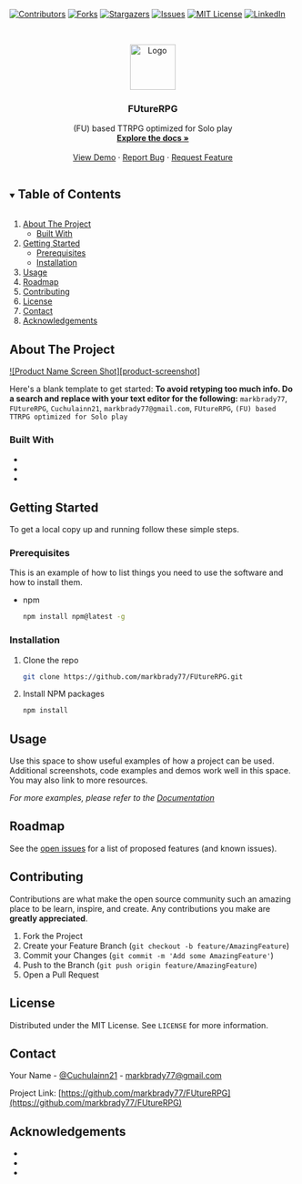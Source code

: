 <!--
*** Thanks for checking out the Best-README-Template. If you have a suggestion
*** that would make this better, please fork the repo and create a pull request
*** or simply open an issue with the tag "enhancement".
*** Thanks again! Now go create something AMAZING! :D
***
***
***
*** To avoid retyping too much info. Do a search and replace for the following:
*** markbrady77, FUtureRPG, Cuchulainn21, markbrady77@gmail.com, FUtureRPG, (FU) based TTRPG optimized for Solo play
-->



<!-- PROJECT SHIELDS -->
<!--
*** I'm using markdown "reference style" links for readability.
*** Reference links are enclosed in brackets [ ] instead of parentheses ( ).
*** See the bottom of this document for the declaration of the reference variables
*** for contributors-url, forks-url, etc. This is an optional, concise syntax you may use.
*** https://www.markdownguide.org/basic-syntax/#reference-style-links
-->
[![Contributors][contributors-shield]][contributors-url]
[![Forks][forks-shield]][forks-url]
[![Stargazers][stars-shield]][stars-url]
[![Issues][issues-shield]][issues-url]
[![MIT License][license-shield]][license-url]
[![LinkedIn][linkedin-shield]][linkedin-url]



<!-- PROJECT LOGO -->
<br />
<p align="center">
  <a href="https://github.com/markbrady77/FUtureRPG">
    <img src="images/logo.png" alt="Logo" width="80" height="80">
  </a>

  <h3 align="center">FUtureRPG</h3>

  <p align="center">
    (FU) based TTRPG optimized for Solo play
    <br />
    <a href="https://github.com/markbrady77/FUtureRPG"><strong>Explore the docs »</strong></a>
    <br />
    <br />
    <a href="https://github.com/markbrady77/FUtureRPG">View Demo</a>
    ·
    <a href="https://github.com/markbrady77/FUtureRPG/issues">Report Bug</a>
    ·
    <a href="https://github.com/markbrady77/FUtureRPG/issues">Request Feature</a>
  </p>
</p>



<!-- TABLE OF CONTENTS -->
<details open="open">
  <summary><h2 style="display: inline-block">Table of Contents</h2></summary>
  <ol>
    <li>
      <a href="#about-the-project">About The Project</a>
      <ul>
        <li><a href="#built-with">Built With</a></li>
      </ul>
    </li>
    <li>
      <a href="#getting-started">Getting Started</a>
      <ul>
        <li><a href="#prerequisites">Prerequisites</a></li>
        <li><a href="#installation">Installation</a></li>
      </ul>
    </li>
    <li><a href="#usage">Usage</a></li>
    <li><a href="#roadmap">Roadmap</a></li>
    <li><a href="#contributing">Contributing</a></li>
    <li><a href="#license">License</a></li>
    <li><a href="#contact">Contact</a></li>
    <li><a href="#acknowledgements">Acknowledgements</a></li>
  </ol>
</details>



<!-- ABOUT THE PROJECT -->
## About The Project

[![Product Name Screen Shot][product-screenshot]](https://example.com)

Here's a blank template to get started:
**To avoid retyping too much info. Do a search and replace with your text editor for the following:**
`markbrady77`, `FUtureRPG`, `Cuchulainn21`, `markbrady77@gmail.com`, `FUtureRPG`, `(FU) based TTRPG optimized for Solo play`


### Built With

* []()
* []()
* []()



<!-- GETTING STARTED -->
## Getting Started

To get a local copy up and running follow these simple steps.

### Prerequisites

This is an example of how to list things you need to use the software and how to install them.
* npm
  ```sh
  npm install npm@latest -g
  ```

### Installation

1. Clone the repo
   ```sh
   git clone https://github.com/markbrady77/FUtureRPG.git
   ```
2. Install NPM packages
   ```sh
   npm install
   ```



<!-- USAGE EXAMPLES -->
## Usage

Use this space to show useful examples of how a project can be used. Additional screenshots, code examples and demos work well in this space. You may also link to more resources.

_For more examples, please refer to the [Documentation](https://example.com)_



<!-- ROADMAP -->
## Roadmap

See the [open issues](https://github.com/markbrady77/FUtureRPG/issues) for a list of proposed features (and known issues).



<!-- CONTRIBUTING -->
## Contributing

Contributions are what make the open source community such an amazing place to be learn, inspire, and create. Any contributions you make are **greatly appreciated**.

1. Fork the Project
2. Create your Feature Branch (`git checkout -b feature/AmazingFeature`)
3. Commit your Changes (`git commit -m 'Add some AmazingFeature'`)
4. Push to the Branch (`git push origin feature/AmazingFeature`)
5. Open a Pull Request



<!-- LICENSE -->
## License

Distributed under the MIT License. See `LICENSE` for more information.



<!-- CONTACT -->
## Contact

Your Name - [@Cuchulainn21](https://twitter.com/Cuchulainn21) - markbrady77@gmail.com

Project Link: [https://github.com/markbrady77/FUtureRPG](https://github.com/markbrady77/FUtureRPG)



<!-- ACKNOWLEDGEMENTS -->
## Acknowledgements

* []()
* []()
* []()





<!-- MARKDOWN LINKS & IMAGES -->
<!-- https://www.markdownguide.org/basic-syntax/#reference-style-links -->
[contributors-shield]: https://img.shields.io/github/contributors/markbrady77/repo.svg?style=for-the-badge
[contributors-url]: https://github.com/markbrady77/FUtureRPG/graphs/contributors
[forks-shield]: https://img.shields.io/github/forks/markbrady77/repo.svg?style=for-the-badge
[forks-url]: https://github.com/markbrady77/FUtureRPG/network/members
[stars-shield]: https://img.shields.io/github/stars/markbrady77/repo.svg?style=for-the-badge
[stars-url]: https://github.com/markbrady77/FUtureRPG/stargazers
[issues-shield]: https://img.shields.io/github/issues/markbrady77/repo.svg?style=for-the-badge
[issues-url]: https://github.com/markbrady77/FUtureRPG/issues
[license-shield]: https://img.shields.io/github/license/markbrady77/repo.svg?style=for-the-badge
[license-url]: https://github.com/markbrady77/FUtureRPG/blob/master/LICENSE.txt
[linkedin-shield]: https://img.shields.io/badge/-LinkedIn-black.svg?style=for-the-badge&logo=linkedin&colorB=555
[linkedin-url]: https://linkedin.com/in/markbrady77